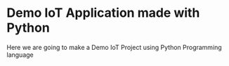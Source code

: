 # Demo IoT Application made with Python 

Here we are going to make a Demo IoT Project using Python Programming language